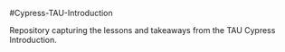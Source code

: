 #Cypress-TAU-Introduction

Repository capturing the lessons and takeaways from the TAU Cypress Introduction.
